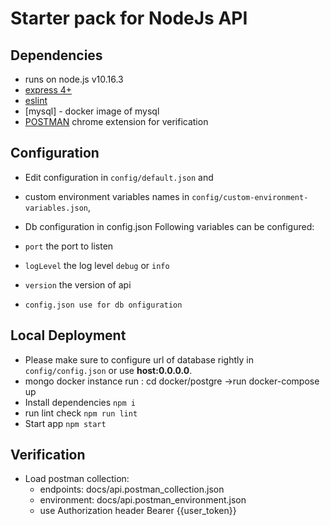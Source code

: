 # Starter pack for NodeJs API

## Dependencies

- runs on node.js v10.16.3
- [express 4+](http://expressjs.com/)
- [eslint](http://eslint.org/)
- [mysql] - docker image of mysql
- [POSTMAN](https://www.getpostman.com) chrome extension for verification

## Configuration

- Edit configuration in `config/default.json` and
- custom environment variables names in `config/custom-environment-variables.json`,
- Db configuration in config.json
  Following variables can be configured:

- `port` the port to listen
- `logLevel` the log level `debug` or `info`
- `version` the version of api
- `config.json use for db onfiguration`

## Local Deployment

- Please make sure to configure url of database rightly in `config/config.json` or use **host:0.0.0.0**.
- mongo docker instance run : cd docker/postgre ->run docker-compose up
- Install dependencies `npm i`
- run lint check `npm run lint`
- Start app `npm start`

## Verification

- Load postman collection:
  - endpoints: docs/api.postman_collection.json
  - environment: docs/api.postman_environment.json
  - use Authorization header Bearer {{user_token}}
